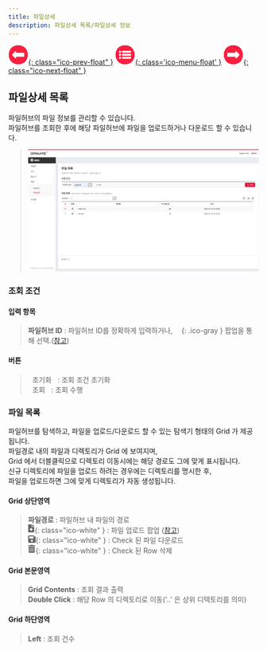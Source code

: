 ```yaml
---
title: 파일상세
description: 파일상세 목록/파일상세 정보
---
```


<link rel="stylesheet" type="text/css" href="css/opme.css">

<!-- Defined -->
[file-lst]: img/file-lst.png
[ico-search]: img/icon/ico-search.png
[ico-del]: img/icon/ico-del.png
[ico-upload]: img/icon/ico-add.png
[ico-download]: img/icon/ico-save.png
[popup-filehub]: PopupFileHub.md
[popup-fileupload]: PopupFileUpload.md

<!-- Floating Menu -->
[prev]: FileHub.html "파일허브"
[menu]: index.html "목차"
[next]: AccessKey.html "엑세스키"
[ico-prev]: img/icon/ico-prev.png
[ico-menu]: img/icon/ico-menu.png
[ico-next]: img/icon/ico-next.png
[![이전][ico-prev]{: class="ico-prev-float" }][prev]
[![목차][ico-menu]{: class='ico-menu-float' }][menu]
[![다음][ico-next]{: class="ico-next-float" }][next]


## 파일상세 목록
파일허브의 파일 정보를 관리할 수 있습니다.  
파일허브를 조회한 후에 해당 파일허브에 파일을 업로드하거나 다운로드 할 수 있습니다.

> ![파일상세 목록][file-lst]

### 조회 조건

#### 입력 항목
> **파일허브 ID** : 파일허브 ID를 정확하게 입력하거나, ![파일허브 조회][ico-search]{: .ico-gray } 팝업을 통해 선택.([참고][popup-filehub])  

#### 버튼
> <kbd class="btn-gray">&nbsp;초기화&nbsp;</kbd> : 조회 조건 초기화  
> <kbd class="btn-red">&nbsp;조회&nbsp;</kbd> : 조회 수행  
 
### 파일 목록
파일허브를 탐색하고, 파일을 업로드/다운로드 할 수 있는 탐색기 형태의 Grid 가 제공됩니다.  
파일경로 내의 파일과 디렉토리가 Grid 에 보여지며,  
Grid 에서 더블클릭으로 디렉토리 이동시에는 해당 경로도 그에 맞게 표시됩니다.  
신규 디렉토리에 파일을 업로드 하려는 경우에는 디렉토리를 명시한 후,  
파일을 업로드하면 그에 맞게 디렉토리가 자동 생성됩니다.  

#### Grid 상단영역  
> **파일경로** : 파일허브 내 파일의 경로  
> ![업로드][ico-upload]{: class="ico-white" } : 파일 업로드 팝업 ([참고][popup-fileupload])  
> ![다운로드][ico-download]{: class="ico-white" } : Check 된 파일 다운로드   
> ![삭제][ico-del]{: class="ico-white" } : Check 된 Row 삭제

#### Grid 본문영역
> **Grid Contents** : 조회 결과 출력  
> **Double Click** : 해당 Row 의 디렉토리로 이동('..' 은 상위 디텍토리를 의미)

#### Grid 하단영역
> **Left** : 조회 건수  

